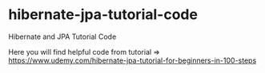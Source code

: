 # hibernate-jpa-tutorial-code
Hibernate and JPA Tutorial Code

Here you will find helpful code from tutorial => https://www.udemy.com/hibernate-jpa-tutorial-for-beginners-in-100-steps
